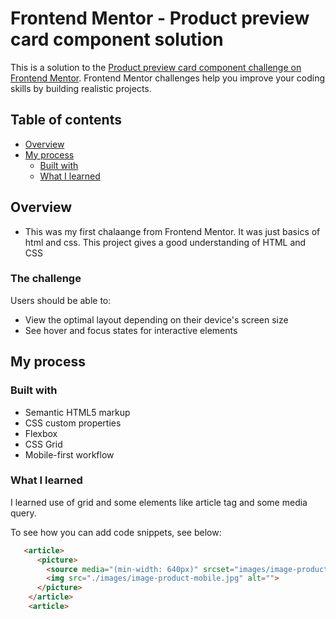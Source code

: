 # Frontend Mentor - Product preview card component solution

This is a solution to the [Product preview card component challenge on Frontend Mentor](https://www.frontendmentor.io/challenges/product-preview-card-component-GO7UmttRfa). Frontend Mentor challenges help you improve your coding skills by building realistic projects. 

## Table of contents

- [Overview](#overview)
- [My process](#my-process)
  - [Built with](#built-with)
  - [What I learned](#what-i-learned)




## Overview
- This was my first chalaange from Frontend Mentor. It was just basics of html and css. This project gives a good understanding of HTML and CSS
### The challenge

Users should be able to:

- View the optimal layout depending on their device's screen size
- See hover and focus states for interactive elements



## My process

### Built with

- Semantic HTML5 markup
- CSS custom properties
- Flexbox
- CSS Grid
- Mobile-first workflow


### What I learned
I learned use of grid and some elements like article tag and some media query.

To see how you can add code snippets, see below:

```html
   <article>
      <picture>
        <source media="(min-width: 640px)" srcset="images/image-product-desktop.jpg"/>
        <img src="./images/image-product-mobile.jpg" alt="">
      </picture>
    </article>
    <article>
```





